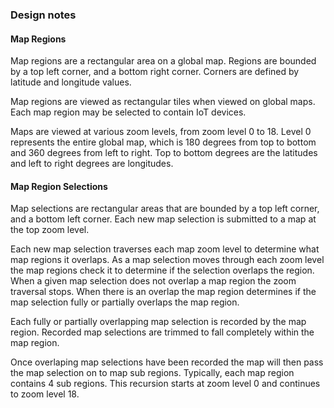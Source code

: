 
### Design notes

#### Map Regions
Map regions are a rectangular area on a global map. Regions are bounded 
by a top left corner, and a bottom right corner. Corners are defined by latitude
and longitude values.

Map regions are viewed as rectangular tiles when viewed on global maps.
Each map region may be selected to contain IoT devices. 

Maps are viewed at various zoom levels, from zoom level 0 to 18. Level 0
represents the entire global map, which is 180 degrees from top to bottom
and 360 degrees from left to right. Top to bottom degrees are the latitudes 
and left to right degrees are longitudes.

#### Map Region Selections
Map selections are rectangular areas that are bounded by a top left 
corner, and a bottom left corner. Each new map selection is submitted to 
a map at the top zoom level. 

Each new map selection traverses each map zoom
level to determine what map regions it overlaps. As a map selection 
moves through each zoom level the map regions check it to determine if 
the selection overlaps the region. When a given map selection does not
overlap a map region the zoom traversal stops. When there is an overlap
the map region determines if the map selection fully or partially overlaps
the map region. 

Each fully or partially overlapping  map selection is recorded by the map
region. Recorded map selections are trimmed to fall completely within the
map region. 

Once overlaping map selections have been recorded the map will then pass
the map selection on to map sub regions. Typically, each map region 
contains 4 sub regions. This recursion starts at zoom level 0 and continues
to zoom level 18. 
